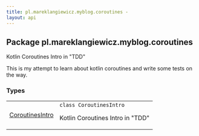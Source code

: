 ```yaml
---
title: pl.mareklangiewicz.myblog.coroutines - 
layout: api
---
```




## Package pl.mareklangiewicz.myblog.coroutines

Kotlin Coroutines Intro in "TDD"

This is my attempt to learn about kotlin coroutines and write some tests on the way.

### Types

<table class="api-docs-table">
<tbody>
<tr>
<td markdown="1">
<a href="-coroutines-intro/index.html">CoroutinesIntro</a>
</td>
<td markdown="1">
<div class="signature"><code><span class="keyword">class </span><span class="identifier">CoroutinesIntro</span></code></div>

Kotlin Coroutines Intro in "TDD"


</td>
</tr>
</tbody>
</table>
